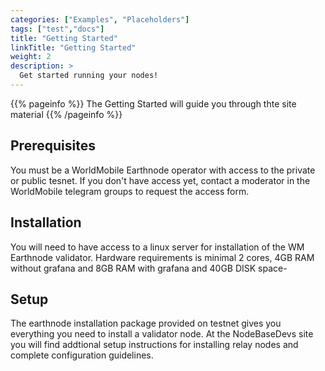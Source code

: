 ```yaml
---
categories: ["Examples", "Placeholders"]
tags: ["test","docs"] 
title: "Getting Started"
linkTitle: "Getting Started"
weight: 2
description: >
  Get started running your nodes!
---
```


{{% pageinfo %}}
The Getting Started will guide you through thte site material
{{% /pageinfo %}}

## Prerequisites

You must be a WorldMobile Earthnode operator with access to the private or public tesnet. If you don't have access yet, contact
a moderator in the WorldMobile telegram groups to request the access form.


## Installation

You will need to have access to a linux server for installation of the WM Earthnode validator. Hardware requirements is minimal 2 cores, 4GB RAM without grafana and 8GB RAM with grafana and 40GB DISK space-

## Setup

The earthnode installation package provided on testnet gives you everything you need to install a validator node. At the NodeBaseDevs site you will find addtional setup instructions for installing relay nodes and complete configuration guidelines.

